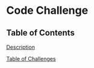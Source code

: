 # Code Challenge

## Table of Contents

[Description](#description)

[Table of Challenges](#table-of-challenges)
